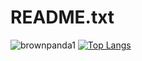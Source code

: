 # README.txt
![brownpanda1](https://github-readme-stats.vercel.app/api?username=brownpanda1&show_icons=true&theme=midnight-purple)
[![Top Langs](https://github-readme-stats.vercel.app/api/top-langs/?username=brownpanda1&show_icons=true&theme=radical)](https://github.com/brownpanda1/github-readme-stats)
